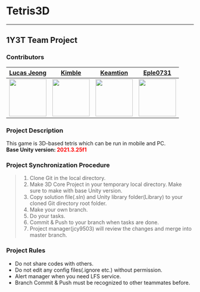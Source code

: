 # Tetris3D

- - -

## 1Y3T Team Project

### Contributors

|                 **[Lucas Jeong](https://github.com/jcy9503)**                 |                     **[Kimble](github.com/kimble930922)**                     |                  **[Keamtion](https://github.com/keamtion)**                  |                  **[Eple0731](https://github.com/Eple0731)**                   |
|:-----------------------------------------------------------------------------:|:-----------------------------------------------------------------------------:|:-----------------------------------------------------------------------------:|:------------------------------------------------------------------------------:|
| <img src="https://avatars.githubusercontent.com/u/16358105?v=4" height="100"> | <img src="https://avatars.githubusercontent.com/u/92026477?v=4" height="100"> | <img src="https://avatars.githubusercontent.com/u/33339827?v=4" height="100"> | <img src="https://avatars.githubusercontent.com/u/127704806?v=4" height="100"> |

### Project Description

This game is 3D-based tetris which can be run in mobile and PC.  
**Base Unity version: <span style="color:red">2021.3.25f1**</span>

### Project Synchronization Procedure

> 1. Clone Git in the local directory.
> 2. Make 3D Core Project in your temporary local directory. Make sure to make with base Unity version.
> 3. Copy solution file(.sln) and Unity library folder(Library) to your cloned Git directory root folder.
> 4. Make your own branch.
> 5. Do your tasks.
> 6. Commit & Push to your branch when tasks are done.
> 7. Project manager(jcy9503) will review the changes and merge into master branch.

### Project Rules

+ Do not share codes with others.
+ Do not edit any config files(.ignore etc.) without permission.
+ Alert manager when you need LFS service.
+ Branch Commit & Push must be recognized to other teammates before.